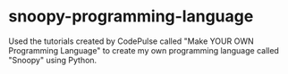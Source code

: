 # snoopy-programming-language

Used the tutorials created by CodePulse called "Make YOUR OWN Programming Language" to create my own programming language called "Snoopy" using Python. 
